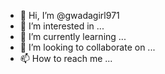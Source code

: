 - 👋 Hi, I’m @gwadagirl971
- 👀 I’m interested in ...
- 🌱 I’m currently learning ...
- 💞️ I’m looking to collaborate on ...
- 📫 How to reach me ...

<!---
gwadagirl971/gwadagirl971 is a ✨ special ✨ repository because its `README.md` (this file) appears on your GitHub profile.
You can click the Preview link to take a look at your changes.
--->
